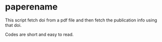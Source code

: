 # paperename

This script fetch doi from a pdf file and then fetch the publication info using that doi.

Codes are short and easy to read.
